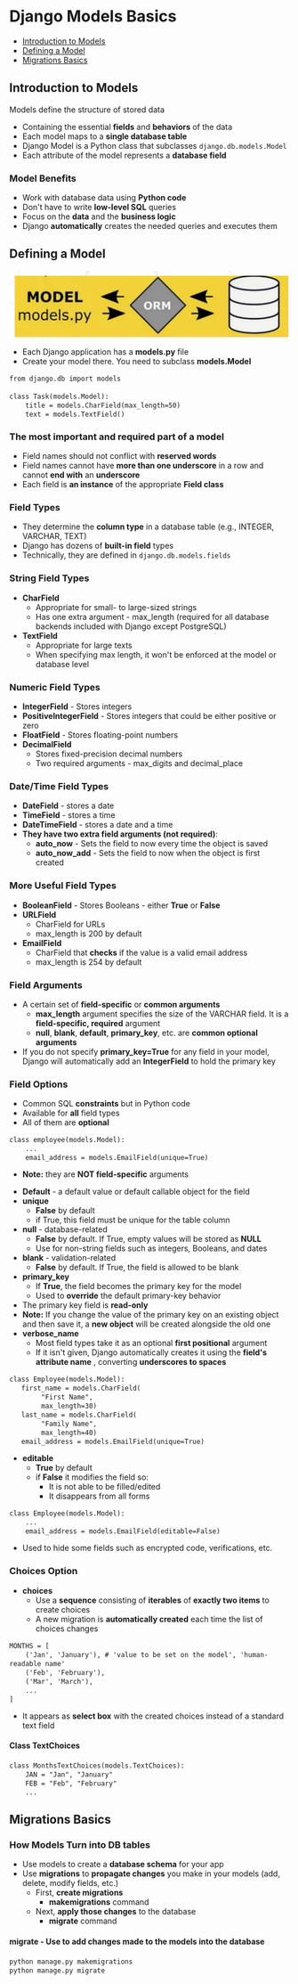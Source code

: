 # Django Models Basics
- [Introduction to Models](#introduction-to-model)
- [Defining a Model](#defining-a-model)
- [Migrations Basics](#migrations-basics)

## Introduction to Models
Models define the structure of stored data 
- Containing the essential **fields** and **behaviors** of the data
- Each model maps to a **single database table**
- Django Model is a Python class that subclasses `django.db.models.Model`
- Each attribute of the model represents a **database field**

### Model Benefits
- Work with database data using **Python code**
- Don't have to write **low-level SQL** queries
- Focus on the **data** and the **business logic**
- Django **automatically** creates the needed queries and executes them

## Defining a Model
![img.png](../images/defining_model.png)

- Each Django application has a **models.py** file
- Create your model there. You need to subclass **models.Model**

```aiignore
from django.db import models

class Task(models.Model):
    title = models.CharField(max_length=50)
    text = models.TextField()
```

### The most important and required part of a model
- Field names should not conflict with **reserved words**
- Field names cannot have **more than one underscore** in a row and cannot **end with** an **underscore**
- Each field is **an instance** of the appropriate **Field class**

### Field Types
- They determine the **column type** in a database table (e.g., INTEGER, VARCHAR, TEXT)
- Django has dozens of **built-in field** types
- Technically, they are defined in `django.db.models.fields`

### String Field Types
- **CharField**
  - Appropriate for small- to large-sized strings
  - Has one extra argument - max_length (required for all database backends included with Django except PostgreSQL)
- **TextField**
  - Appropriate for large texts
  - When specifying max length, it won't be enforced at the model or database level

### Numeric Field Types
- **IntegerField** - Stores integers
- **PositiveIntegerField** - Stores integers that could be either positive or zero
- **FloatField** - Stores floating-point numbers
- **DecimalField**
  - Stores fixed-precision decimal numbers
  - Two required arguments - max_digits and decimal_place
  
### Date/Time Field Types
- **DateField** - stores a date
- **TimeField** - stores a time
- **DateTimeField** - stores a date and a time
- **They have two extra field arguments (not required)**:
  - **auto_now** - Sets the field to now every time the object is saved
  - **auto_now_add** - Sets the field to now when the object is first created

### More Useful Field Types
- **BooleanField** - Stores Booleans - either **True** or **False** 
- **URLField** 
  - CharField for URLs
  - max_length is 200 by default 
- **EmailField**
  - CharField that **checks** if the value is a valid email address
  - max_length is 254 by default
  
### Field Arguments
- A certain set of **field-specific** or **common arguments**
  - **max_length** argument specifies the size of the VARCHAR field. It is a **field-specific, required** argument
  - **null**, **blank**, **default**, **primary_key**, etc. are **common optional arguments**
- If you do not specify **primary_key=True** for any field in your model, Django will automatically add an
**IntegerField** to hold the primary key

### Field Options
- Common SQL **constraints** but in Python code
- Available for **all** field types
- All of them are **optional**
```aiignore
class employee(models.Model):
    ...
    email_address = models.EmailField(unique=True)
```
* **Note:** they are **NOT field-specific** arguments
- **Default** - a default value or default callable object for the field
- **unique** 
  - **False** by default
  - if True, this field must be unique for the table column
- **null** - database-related
  - **False** by default. If True, empty values will be stored as **NULL**
  - Use for non-string fields such as integers, Booleans, and dates
- **blank** - validation-related
  - **False** by default. If True, the field is allowed to be blank
- **primary_key**
  - If **True**, the field becomes the primary key for the model
  - Used to **override** the default primary-key behavior
- The primary key field is **read-only**
- **Note:** If you change the value of the primary key on an existing
object and then save it, a **new object** will be created alongside the old one
- **verbose_name**
  - Most field types take it as an optional **first positional** argument
  - If it isn't given, Django automatically creates it using the **field's attribute name**
  , converting **underscores to spaces**
```aiignore
class Employee(models.Model):
   first_name = models.CharField(
        "First Name", 
        max_length=30)
   last_name = models.CharField(
        "Family Name", 
        max_length=40)
   email_address = models.EmailField(unique=True)
```
- **editable** 
  - **True** by default
  - if **False** it modifies the field so:
     - It is not able to be filled/edited
     - It disappears from all forms
```aiignore
class Employee(models.Model):
    ...
    email_address = models.EmailField(editable=False)
```
- Used to hide some fields such as encrypted code, verifications, etc.

### Choices Option
- **choices**
  - Use a **sequence** consisting of **iterables** of **exactly two items** to create choices
  - A new migration is **automatically created** each time the list of choices changes
```aiignore
MONTHS = [
    ('Jan', 'January'), # 'value to be set on the model', 'human-readable name'
    ('Feb', 'February'),
    ('Mar', 'March'),
    ...
]
```
- It appears as **select box** with the created choices instead of a standard text field
#### Class TextChoices
```aiignore
class MonthsTextChoices(models.TextChoices):
    JAN = "Jan", "January"
    FEB = "Feb", "February"
    ...
```
## Migrations Basics
### How Models Turn into DB tables
- Use models to create a **database schema** for your app
- Use **migrations** to **propagate changes** you make in your models (add, delete, modify fields, etc.)
  - First, **create migrations**
    - **makemigrations**  command
  - Next, **apply those changes** to the database
    - **migrate** command
#### **migrate** - Use to add changes made to the models into the database
```aiignore
python manage.py makemigrations
python manage.py migrate
```